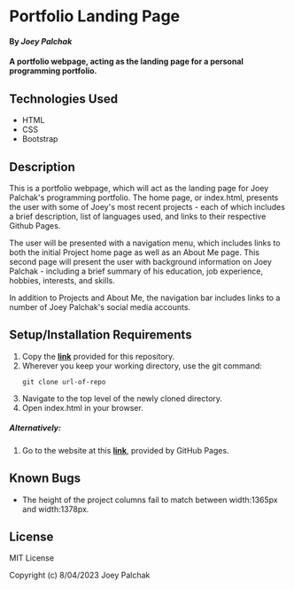 # Portfolio Landing Page

#### By _Joey Palchak_

#### A portfolio webpage, acting as the landing page for a personal programming portfolio.

## Technologies Used

* HTML
* CSS
* Bootstrap

## Description

This is a portfolio webpage, which will act as the landing page for Joey Palchak's programming portfolio. The home page, or index.html, presents the user with some of Joey's most recent projects - each of which includes a brief description, list of languages used, and links to their respective Github Pages.

The user will be presented with a navigation menu, which includes links to both the initial Project home page as well as an About Me page. This second page will present the user with background information on Joey Palchak - including a brief summary of his education, job experience, hobbies, interests, and skills.

In addition to Projects and About Me, the navigation bar includes links to a number of Joey Palchak's social media accounts.

## Setup/Installation Requirements

1. Copy the **[link](https://www.example.com)** provided for this repository.
2. Wherever you keep your working directory, use the git command:
    ```
    git clone url-of-repo
    ```
3. Navigate to the top level of the newly cloned directory.
4. Open index.html in your browser.

##### _Alternatively:_

1. Go to the website at this **[link](https://www.example.com)**, provided by GitHub Pages.


## Known Bugs

* The height of the project columns fail to match between width:1365px and width:1378px.

## License

MIT License

Copyright (c) 8/04/2023 Joey Palchak